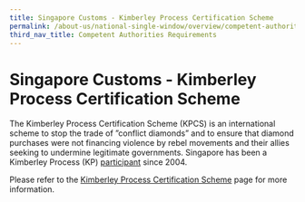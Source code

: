 ```yaml
---
title: Singapore Customs - Kimberley Process Certification Scheme
permalink: /about-us/national-single-window/overview/competent-authorities-requirements/singapore-customs---kimberley-process-certification-scheme
third_nav_title: Competent Authorities Requirements
---
```



# Singapore Customs - Kimberley Process Certification Scheme

The Kimberley Process Certification Scheme (KPCS) is an international scheme to stop the trade of ”conflict diamonds” and to ensure that diamond purchases were not financing violence by rebel movements and their allies seeking to undermine legitimate governments. Singapore has been a Kimberley Process (KP)  [participant](https://www.customs.gov.sg/-/media/cus/files/business/customs-schemes-licences-framework/cir072004.pdf?la=en&hash=16FD7D5ABB336C039C3617F25BDEA97AD8622123)  since 2004.

Please refer to the  [Kimberley Process Certification Scheme](https://www.customs.gov.sg/businesses/customs-schemes-licences-framework/kimberley-process-certification-scheme)  page for more information.


